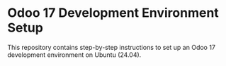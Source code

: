 # Odoo 17 Development Environment Setup

This repository contains step-by-step instructions to set up an Odoo 17 development environment on Ubuntu (24.04).

